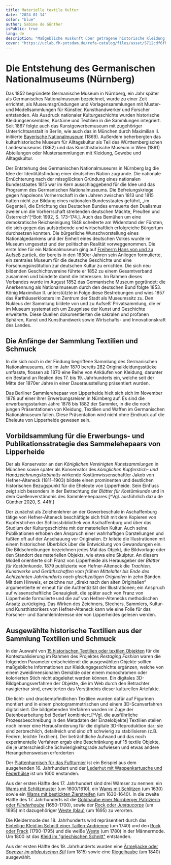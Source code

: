 ```yaml
---
title: Materielle textile Kultur
date: "2024-01-14"
color: "blue"
author: Sabine de Günther
isPublic: true
lang: de
description: "Maßgebliche Auskunft über getragene historische Kleidung geben die oft fragilen historischen Textilien; sie erweitern die Informationen aus Bild- und Schriftquellen um die Objekthaftigkeit und Materialität selbst. Mittels einer Kombination aus 3D-Scan und photogrammetrischer Erfassung konnten für 15 ausgewählte textile Ensembles aus dem Germanischen Nationalmuseum navigierbare 3D-Modelle erstellt werden."
cover: "https://uclab.fh-potsdam.de/refa-catalog/files/asset/5712cdf6fb0051df34f92ff28a7603c7bb2fc2f7.png"
---
```

# Die Entstehung des Germanischen Nationalmuseums (Nürnberg)
Das 1852 begründete Germanische Museum in Nürnberg, ein Jahr später als Germanisches Nationalmuseum bezeichnet, wurde zu einer Zeit errichtet, als Museumsgründungen und Vorlagensammlungen mit Muster- und Modellsammlungen für Künstler, Kunsthandwerker und Forscher entstanden. Als Ausdruck nationaler Kulturgeschichte wurden historische Kleidungsensembles, Kostüme und Textilien in die Sammlungen integriert. Seit 1867 folgte auch das Kunstgewerbemuseum mit zugehöriger Unterrichtsanstalt in Berlin, wie auch das in München durch Maximilian II. initiierte [Bayerische Nationalmuseum](https://d-nb.info/gnd/2005502-X) (1869). Außerdem beherbergten das kulturhistorische Museum für Alltagskultur als Teil des Württembergischen Landesmuseums (1862) und das Kunsthistorische Museum in Wien (1891) Abteilungen oder Mustersammlungen mit Kleidung, Gewebe und Alltagskultur.

Der Entstehung des Germanischen Nationalmuseums in Nürnberg lag die Idee der Identitätsfindung einer deutschen Nation zugrunde. Die nationale Ernüchterung nach der missglückten Gründung eines nationalen Bundesstaates 1815 war im Kern ausschlaggebend für die Idee und das Programm des Germanischen Nationalmuseums. Die Befreiungskriege gegen Napoleons Vorherrschaft in den Jahren zwischen 1813 und 1815 hatten nicht zur Bildung eines nationalen Bundesstaates geführt, „im Gegenteil, die Errichtung des Deutschen Bundes erneuerte den Dualismus zweier um die Vorherrschaft streitenden deutschen Mächte, Preußen und Österreich“[^Bott 1992, S. 173–174.]. Auch das Bemühen um eine demokratische Reichseinigung 1848 scheiterte am Widerstand der Fürsten, die sich gegen das aufstrebende und wirtschaftlich erfolgreiche Bürgertum durchsetzen konnten. Die bürgerliche Wunschvorstellung eines Nationalgedankens und der Einheit eines deutschen Volkes wurde im Museum umgesetzt und der politischen Realität vorweggenommen. Die erste Idee für ein Nationalmuseum ging auf [Freiherrn Hans von und zu Aufseß](https://d-nb.info/gnd/118848526) zurück, der bereits in den 1830er Jahren sein Anliegen formulierte, ein zentrales Museum für die deutsche Geschichte und eine Forschungsinstitution zur deutschen Kultur zu errichten. Die sich neu bildenden Geschichtsvereine führte er 1852 zu einem Gesamtverband zusammen und bündelte damit die Interessen. Im Rahmen dieses Verbandes wurde im August 1852 das Germanische Museum gegründet; die Anerkennung als Nationalmuseum durch den deutschen Bund folgte 1853. König Maximilian II. unterstützte in Folge diese Bestrebungen und wies 1857 das Karthäuserklosters im Zentrum der Stadt als Museumssitz zu. Den Nukleus der Sammlung bildete von und zu Aufseß‘ Privatsammlung, die er im Museum systematisch um Zeugnisse der Kunst und Geschichte erweiterte. Diese Quellen dokumentierten die sakralen und profanen Sphären, Kunst und Kunsthandwerk sowie Wirtschafts- und Innovationskraft des Landes.

## Die Anfänge der Sammlung Textilien und Schmuck
In die sich noch in der Findung begriffene Sammlung des Germanischen Nationalmuseums, die im Jahr 1870 bereits 282 Originalkleidungsstücke umfasste, flossen ab 1870 eine Reihe von Ankäufen von Kleidung, darunter ein Bestand an Realien des 17. bis 19. Jahrhunderts ein, welche seit der Mitte der 1870er Jahre in einer Dauerausstellung präsentiert wurden. 

Das Berliner Sammlerehepaar von Lipperheide hielt sich sich im November 1878 auf einer ihrer Erwerbungsreisen in Nürnberg auf. Es sind die erwerbungsstarken Jahre 1878 bis 1882 der Sammler, in die die noch jungen Präsentationen von Kleidung, Textilien und Waffen im Germanischen Nationalmuseum fallen. Diese Präsentation wird nicht ohne Eindruck auf die Eheleute von Lipperheide gewesen sein.
## Vorbildsammlung für die Erwerbungs- und Publikationsstrategie des Sammelehepaars von Lipperheide
Der als Konservator an den *Königlichen Vereinigten Kunstsammlungen* in München sowie später als Konservator des *königlichen Kupferstich- und Handzeichnungskabinetts* wirkende Kostümwissenschaftler Jakob von Hefner-Alteneck (1811–1903) bildete einen prominenten und deutlichen historischen Bezugspunkt für die Eheleute von Lipperheide. Sein Einfluss zeigt sich besonders in der Betrachtung der *Blätter für Kostümkunde* und in dem Quellenverständnis des Sammlerehepaares.[^Vgl. ausführlich dazu de Günther 2020, S. 44ff.]

Der zunächst als Zeichenlehrer an der Gewerbeschule in Aschaffenburg tätige von Hefner-Alteneck beschäftigte sich früh mit dem Kopieren von Kupferstichen der Schlossbibliothek von Aschaffenburg und über das Studium der Kulturgeschichte mit der materiellen Kultur. Auch seine Publikationen erhoben den Anspruch einer wahrhaftigen Darstellungen und fußten oft auf der Anschauung vor Originalen. Er leitete die Illustrationen mit einem historischen Überblick über die Entwicklung von Gewandungen ein. Die Bildschreibungen bezeichnen jedes Mal das Objekt, die Bildvorlage oder den Standort des materiellen Objekts, wie etwa eine Skulptur. An diesem Modell orientierte sich Franz von Lipperheide als Herausgeber der *Blätter für Kostümkunde*.
1879 publizierte von Hefner-Alteneck die *Trachten, Kunstwerke und Geräthschaften vom frühen Mittelalter bis Ende des Achtzehnten Jahrhunderts nach gleichzeitigen Originalen* in zehn Bänden. Mit dem Hinweis, er zeichne nur „direkt nach den alten Originalien“ argumentierte er erneut für die Authentizität der Illustrationen; ein Anspruch auf wissenschaftliche Genauigkeit, die später auch von Franz von Lipperheide formulierte und die auf von Hefner-Altenecks methodischen Ansatz zurückging.
Das Wirken des Zeichners, Stechers, Sammlers, Kultur- und Kunsthistorikers von Hefner-Alteneck kann wie eine Folie für das Forscher- und Sammlerinteresse der von Lipperheides gelesen werden.

## Ausgewählte historische Textilien aus der Sammlung Textilien und Schmuck
In der Auswahl von [15 historischen Textilien oder textilen Objekten](item-set/45212) für die Kontextualisierung im Rahmen des Projektes *Restaging Fashion* waren die folgenden Parameter entscheidend: die ausgewählten Objekte sollten maßgebliche Informationen zur Kleidungsgeschichte ergänzen, welche von einem zweidimensionalen Gemälde oder einem  monochromen oder kolorierten Stich nicht abgeleitet werden können. Ein digitales 3D-Bildgebungsverfahren der Objekte, die im Web durch den Betrachter navigierbar sind, erweiterten das Verständnis dieser kulturellen Artefakte. 

Die licht- und druckempfindlichen Textilien wurden dafür auf Figurinen montiert und in einem photogrammetrischen und einem 3D-Scanverfahren digitalisiert.  Die bildgebenden Verfahren wurden im Zuge der Datenbearbeitung bei Bedarf kombiniert.[^Vgl. die ausführliche Prozessbeschreibung in den Metadaten der Einzelobjekte] Textilien stellen noch immer eine Herausforderung für die digitale 3D-Reproduktion dar; sie sind zerbrechlich, detailreich und sind oft schwierig zu stabilisieren (z.B. Federn, leichte Textilien). Der beträchtliche Aufwand und das noch experimentelle Verfahren ergab eine Beschränkung auf 15 textile Objekte, die je unterschiedliche Schwierigkeitsgrade aufwiesen und etwas andere Herangehensweisen erforderten

Der [Plattenharnisch für das Fußturnier](item/19630) ist ein Beispiel aus dem ausgehenden 16. Jahrhundert und der [Lederhut mit Wappenkartusche und Federhülse](item/25338) ist um 1600 enstanden.

Aus der ersten Hälfte des 17. Jahrhundert sind drei Wämser zu nennen: ein [Wams mit Schlitzmuster](item/19078) (um 1600/1610), ein [Wams mit Schlitzen](item/19898) (um 1630) sowie ein [Wams mit bestickten Zierstreifen](item/19905) (um 1630-1640). In die zweite Hälfte des 17. Jahrhunderts ist die [Goldhaube einer Nürnberger Patrizierin oder *Flinderhaube*](item/19903) (1650-1700), sowie der [Rock oder *Justaucorps*](item/18851) (um 1695) mit dazugehöriger [Weste (blau)](item/18844) (um 1695) zu verorten.

Die Kleidermode des 18. Jahrhunderts wird repräsentiert durch das [Einteilige Kleid im Schnitt einer Taillen-Andrienne](item/19625) (um 1740) und den [Rock oder Frack](item/19110) (1790-1795) und die weiße [Weste](item/18828) (um 1780) in der Männermode. Um 1800 ist das [Kleid im "griechischen Schnitt"](item/19901) entstanden. 

Aus der ersten Hälfte des 19. Jahrhunderts wurden eine [Ärmeljacke oder *Spenzer im altdeutschen Stil*](item/18742) (um 1815) sowie eine [Riegelhaube](item/19618) (um 1840) ausgewählt.

